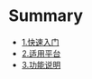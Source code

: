 # Summary

* [1.快速入门](README.md)
* [2.适用平台](2shi_yong_ping_tai.md)
* [3.功能说明](3gong_neng_shuo_ming.md)

